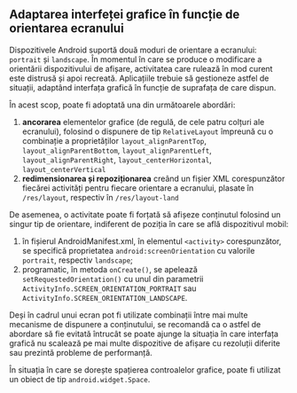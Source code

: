 ## Adaptarea interfeței grafice în funcție de orientarea ecranului

Dispozitivele Android suportă două moduri de orientare a ecranului:
`portrait` și `landscape`. În momentul în care se produce o modificare a
orientării dispozitivului de afișare, activitatea care rulează în mod
curent este distrusă și apoi recreată. Aplicațiile trebuie să gestioneze
astfel de situații, adaptând interfața grafică în funcție de suprafața
de care dispun.

În acest scop, poate fi adoptată una din următoarele
abordări:

1.  **ancorarea** elementelor grafice (de regulă, de cele patru colțuri
    ale ecranului), folosind o dispunere de tip `RelativeLayout`
    împreună cu o combinație a proprietăților `layout_alignParentTop`,
    `layout_alignParentBottom`, `layout_alignParentLeft`,
    `layout_alignParentRight`, `layout_centerHorizontal`,
    `layout_centerVertical`
2.  **redimensionarea și repoziționarea**
    creând un fișier XML corespunzător fiecărei activități pentru
        fiecare orientare a ecranului, plasate în `/res/layout`,
        respectiv în `/res/layout-land`

De asemenea, o activitate poate fi forțată să afișeze conținutul
folosind un singur tip de orientare, indiferent de poziția în care se
află dispozitivul mobil:

1.  în fișierul AndroidManifest.xml, în elementul `<activity>`
    corespunzător, se specifică proprietatea `android:screenOrientation`
    cu valorile `portrait`, respectiv `landscape`;
2.  programatic, în metoda `onCreate()`, se apelează
    `setRequestedOrientation()` cu unul din parametrii
    `ActivityInfo.SCREEN_ORIENTATION_PORTRAIT` sau
    `ActivityInfo.SCREEN_ORIENTATION_LANDSCAPE`.

Deși în cadrul unui ecran pot fi utilizate combinații între mai multe
mecanisme de dispunere a conținutului, se recomandă ca o astfel de
abordare să fie evitată întrucât se poate ajunge la situația în care
interfața grafică nu scalează pe mai multe dispozitive de afișare cu
rezoluții diferite sau prezintă probleme de performanță.

În situația în care se dorește spațierea controalelor grafice, poate fi
utilizat un obiect de tip `android.widget.Space`.
